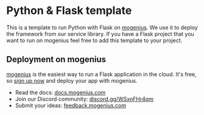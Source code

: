 # Python & Flask template
This is a template to run Python with Flask on [mogenius](https://mogenius.com). We use it to deploy the framework from our service library. If you have a Flask project that you want to run on mogenius feel free to add this template to your project.
## Deployment on mogenius
[mogenius](https://mogenius.com) is the easiest way to run a Flask application in the cloud. It's free, so [sign up now](https://studio.mogenius.com/user/registration) and deploy your app with mogenius.
- Read the docs: [docs.mogenius.com](https://docs.mogenius.com)
- Join our Discord community: [discord.gg/WSxnFHr4qm](https://discord.gg/WSxnFHr4qm)
- Submit your ideas: [feedback.mogenius.com](https://feedback.mogenius.com)
